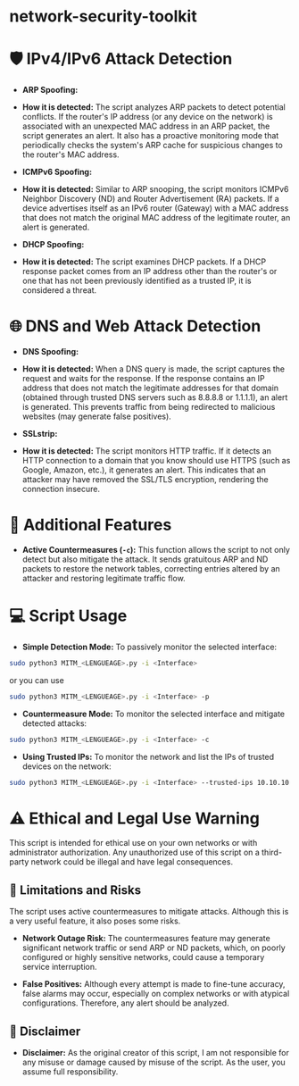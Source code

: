# network-security-toolkit

# 🛡️ IPv4/IPv6 Attack Detection

* **ARP Spoofing:**
* **How ​​it is detected:** The script analyzes ARP packets to detect potential conflicts.
If the router's IP address (or any device on the network) is associated with an unexpected MAC address in an ARP packet, the script generates an alert. It also has a proactive monitoring mode that periodically checks the system's ARP cache for suspicious changes to the router's MAC address.

* **ICMPv6 Spoofing:**
* **How ​​it is detected:** Similar to ARP snooping, the script monitors ICMPv6 Neighbor Discovery (ND) and Router Advertisement (RA) packets. If a device advertises itself as an IPv6 router (Gateway) with a MAC address that does not match the original MAC address of the legitimate router, an alert is generated.

* **DHCP Spoofing:**
* **How ​​it is detected:** The script examines DHCP packets. If a DHCP response packet comes from an IP address other than the router's or one that has not been previously identified as a trusted IP, it is considered a threat.

# 🌐 DNS and Web Attack Detection

* **DNS Spoofing:**
* **How ​​it is detected:** When a DNS query is made, the script captures the request and waits for the response. If the response contains an IP address that does not match the legitimate addresses for that domain (obtained through trusted DNS servers such as 8.8.8.8 or 1.1.1.1), an alert is generated. This prevents traffic from being redirected to malicious websites (may generate false positives).

* **SSLstrip:**
* **How ​​it is detected:** The script monitors HTTP traffic. If it detects an HTTP connection to a domain that you know should use HTTPS (such as Google, Amazon, etc.), it generates an alert. This indicates that an attacker may have removed the SSL/TLS encryption, rendering the connection insecure.

# 🔬 Additional Features

* **Active Countermeasures (`-c`):** This function allows the script to not only detect but also mitigate the attack. It sends gratuitous ARP and ND packets to restore the network tables, correcting entries altered by an attacker and restoring legitimate traffic flow.

# 💻 Script Usage

* **Simple Detection Mode:** To passively monitor the selected interface:
```bash
sudo python3 MITM_<LENGUEAGE>.py -i <Interface>
```
or you can use
```bash
sudo python3 MITM_<LENGUEAGE>.py -i <Interface> -p
```

* **Countermeasure Mode:** To monitor the selected interface and mitigate detected attacks:
```bash
sudo python3 MITM_<LENGUEAGE>.py -i <Interface> -c
```

* **Using Trusted IPs:** To monitor the network and list the IPs of trusted devices on the network:
```bash
sudo python3 MITM_<LENGUEAGE>.py -i <Interface> --trusted-ips 10.10.10.1,10.10.10.11
```

# ⚠️ Ethical and Legal Use Warning
This script is intended for ethical use on your own networks or with administrator authorization. Any unauthorized use of this script on a third-party network could be illegal and have legal consequences.

## 🛑 Limitations and Risks
The script uses active countermeasures to mitigate attacks. Although this is a very useful feature, it also poses some risks.

* **Network Outage Risk:** The countermeasures feature may generate significant network traffic or send ARP or ND packets, which, on poorly configured or highly sensitive networks, could cause a temporary service interruption.

* **False Positives:** Although every attempt is made to fine-tune accuracy, false alarms may occur, especially on complex networks or with atypical configurations. Therefore, any alert should be analyzed.

## 📜 Disclaimer

* **Disclaimer:** As the original creator of this script, I am not responsible for any misuse or damage caused by misuse of the script. As the user, you assume full responsibility.
